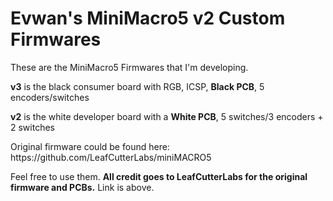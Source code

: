 # Evwan's MiniMacro5 v2 Custom Firmwares
<p>These are the MiniMacro5 Firmwares that I'm developing.</p>
<p><b>v3</b> is the black consumer board with RGB, ICSP, <b>Black PCB</b>, 5 encoders/switches</p>
<p><b>v2</b> is the white developer board with a <b>White PCB</b>, 5 switches/3 encoders + 2 switches</p>
<p>Original firmware could be found here: 
https://github.com/LeafCutterLabs/miniMACRO5</p>
<p>Feel free to use them. <b>All credit goes to LeafCutterLabs for the original firmware and PCBs.</b> Link is above.</p>
